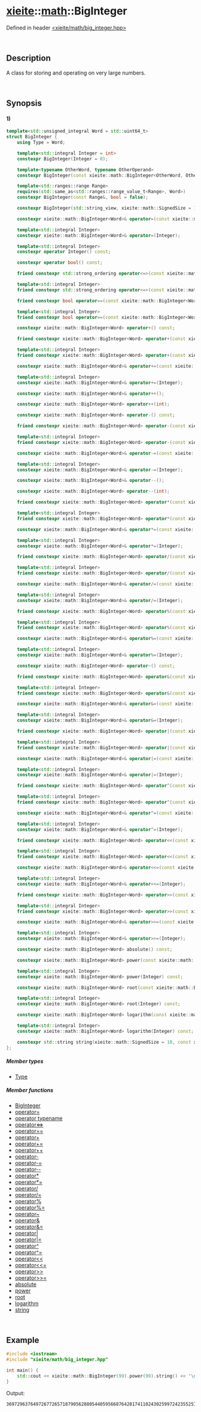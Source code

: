 # [xieite](../../xieite.md)\:\:[math](../../math.md)\:\:BigInteger
Defined in header [<xieite/math/big_integer.hpp>](../../../include/xieite/math/big_integer.hpp)

&nbsp;

## Description
A class for storing and operating on very large numbers.

&nbsp;

## Synopsis
#### 1)
```cpp
template<std::unsigned_integral Word = std::uint64_t>
struct BigInteger {
    using Type = Word;

    template<std::integral Integer = int>
    constexpr BigInteger(Integer = 0);

    template<typename OtherWord, typename OtherOperand>
    constexpr BigInteger(const xieite::math::BigInteger<OtherWord, OtherOperand>&);

    template<std::ranges::range Range>
    requires(std::same_as<std::ranges::range_value_t<Range>, Word>)
    constexpr BigInteger(const Range&, bool = false);

    constexpr BigInteger(std::string_view, xieite::math::SignedSize = 10, const xieite::math::IntegerStringComponents& = xieite::math::IntegerStringComponents());

    constexpr xieite::math::BigInteger<Word>& operator=(const xieite::math::BigInteger<Word>&);

    template<std::integral Integer>
    constexpr xieite::math::BigInteger<Word>& operator=(Integer);

    template<std::integral Integer>
    constexpr operator Integer() const;

    constexpr operator bool() const;

    friend constexpr std::strong_ordering operator<=>(const xieite::math::BigInteger<Word>&, const xieite::math::BigInteger<Word>&);

    template<std::integral Integer>
    friend constexpr std::strong_ordering operator<=>(const xieite::math::BigInteger<Word>&, Integer);

    friend constexpr bool operator==(const xieite::math::BigInteger<Word>&, const xieite::math::BigInteger<Word>&) const;

    template<std::integral Integer>
    friend constexpr bool operator==(const xieite::math::BigInteger<Word>&, Integer) const;

    constexpr xieite::math::BigInteger<Word> operator+() const;

    friend constexpr xieite::math::BigInteger<Word> operator+(const xieite::math::BigInteger<Word>&, const xieite::math::BigInteger<Word>&);

    template<std::integral Integer>
    friend constexpr xieite::math::BigInteger<Word> operator+(const xieite::math::BigInteger<Word>&, Integer);

    constexpr xieite::math::BigInteger<Word>& operator+=(const xieite::math::BigInteger<Word>&);

    template<std::integral Integer>
    constexpr xieite::math::BigInteger<Word>& operator+=(Integer);

    constexpr xieite::math::BigInteger<Word>& operator++();

    constexpr xieite::math::BigInteger<Word> operator++(int);

    constexpr xieite::math::BigInteger<Word> operator-() const;

    friend constexpr xieite::math::BigInteger<Word> operator-(const xieite::math::BigInteger<Word>&, const xieite::math::BigInteger<Word>&);

    template<std::integral Integer>
    friend constexpr xieite::math::BigInteger<Word> operator-(const xieite::math::BigInteger<Word>&, Integer);

    constexpr xieite::math::BigInteger<Word>& operator-=(const xieite::math::BigInteger<Word>&);

    template<std::integral Integer>
    constexpr xieite::math::BigInteger<Word>& operator-=(Integer);

    constexpr xieite::math::BigInteger<Word>& operator--();

    constexpr xieite::math::BigInteger<Word> operator--(int);

    friend constexpr xieite::math::BigInteger<Word> operator*(const xieite::math::BigInteger<Word>&, const xieite::math::BigInteger<Word>&);

    template<std::integral Integer>
    friend constexpr xieite::math::BigInteger<Word> operator*(const xieite::math::BigInteger<Word>&, Integer);

    constexpr xieite::math::BigInteger<Word>& operator*=(const xieite::math::BigInteger<Word>&);

    template<std::integral Integer>
    constexpr xieite::math::BigInteger<Word>& operator*=(Integer);

    friend constexpr xieite::math::BigInteger<Word> operator/(const xieite::math::BigInteger<Word>&, const xieite::math::BigInteger<Word>&);

    template<std::integral Integer>
    friend constexpr xieite::math::BigInteger<Word> operator/(const xieite::math::BigInteger<Word>&, Integer);

    constexpr xieite::math::BigInteger<Word>& operator/=(const xieite::math::BigInteger<Word>&);

    template<std::integral Integer>
    constexpr xieite::math::BigInteger<Word>& operator/=(Integer);

    friend constexpr xieite::math::BigInteger<Word> operator%(const xieite::math::BigInteger<Word>&, const xieite::math::BigInteger<Word>&);

    template<std::integral Integer>
    friend constexpr xieite::math::BigInteger<Word> operator%(const xieite::math::BigInteger<Word>&, Integer);

    constexpr xieite::math::BigInteger<Word>& operator%=(const xieite::math::BigInteger<Word>&);

    template<std::integral Integer>
    constexpr xieite::math::BigInteger<Word>& operator%=(Integer);

    constexpr xieite::math::BigInteger<Word> operator~() const;

    friend constexpr xieite::math::BigInteger<Word> operator&(const xieite::math::BigInteger<Word>&, const xieite::math::BigInteger<Word>&);

    template<std::integral Integer>
    friend constexpr xieite::math::BigInteger<Word> operator&(const xieite::math::BigInteger<Word>&, Integer);

    constexpr xieite::math::BigInteger<Word>& operator&=(const xieite::math::BigInteger<Word>&);

    template<std::integral Integer>
    constexpr xieite::math::BigInteger<Word>& operator&=(Integer);

    friend constexpr xieite::math::BigInteger<Word> operator|(const xieite::math::BigInteger<Word>&, const xieite::math::BigInteger<Word>&);

    template<std::integral Integer>
    friend constexpr xieite::math::BigInteger<Word> operator|(const xieite::math::BigInteger<Word>&, Integer);

    constexpr xieite::math::BigInteger<Word>& operator|=(const xieite::math::BigInteger<Word>&);

    template<std::integral Integer>
    constexpr xieite::math::BigInteger<Word>& operator|=(Integer);

    friend constexpr xieite::math::BigInteger<Word> operator^(const xieite::math::BigInteger<Word>&, const xieite::math::BigInteger<Word>&);

    template<std::integral Integer>
    friend constexpr xieite::math::BigInteger<Word> operator^(const xieite::math::BigInteger<Word>&, Integer);

    constexpr xieite::math::BigInteger<Word>& operator^=(const xieite::math::BigInteger<Word>&);

    template<std::integral Integer>
    constexpr xieite::math::BigInteger<Word>& operator^=(Integer);

    friend constexpr xieite::math::BigInteger<Word> operator<<(const xieite::math::BigInteger<Word>&, const xieite::math::BigInteger<Word>&);

    template<std::integral Integer>
    friend constexpr xieite::math::BigInteger<Word> operator<<(const xieite::math::BigInteger<Word>&, Integer);

    constexpr xieite::math::BigInteger<Word>& operator<<=(const xieite::math::BigInteger<Word>&);

    template<std::integral Integer>
    constexpr xieite::math::BigInteger<Word>& operator<<=(Integer);

    friend constexpr xieite::math::BigInteger<Word> operator>>(const xieite::math::BigInteger<Word>&, const xieite::math::BigInteger<Word>&);

    template<std::integral Integer>
    friend constexpr xieite::math::BigInteger<Word> operator>>(const xieite::math::BigInteger<Word>&, Integer);

    constexpr xieite::math::BigInteger<Word>& operator>>=(const xieite::math::BigInteger<Word>&);

    template<std::integral Integer>
    constexpr xieite::math::BigInteger<Word>& operator>>=(Integer);

    constexpr xieite::math::BigInteger<Word> absolute() const;

    constexpr xieite::math::BigInteger<Word> power(const xieite::math::BigInteger<Word>&) const;

    template<std::integral Integer>
    constexpr xieite::math::BigInteger<Word> power(Integer) const;

    constexpr xieite::math::BigInteger<Word> root(const xieite::math::BigInteger<Word>&) const;

    template<std::integral Integer>
    constexpr xieite::math::BigInteger<Word> root(Integer) const;

    constexpr xieite::math::BigInteger<Word> logarithm(const xieite::math::BigInteger<Word>&) const;

    template<std::integral Integer>
    constexpr xieite::math::BigInteger<Word> logarithm(Integer) const;

    constexpr std::string string(xieite::math::SignedSize = 10, const xieite::math::IntegerStringComponents& = xieite::math::IntegerStringComponents()) const;
};
```
##### Member types
- [Type](./structures/big_integer/1/type.md)
##### Member functions
- [BigInteger](./structures/big_integer/1/operators/constructor.md)
- [operator=](./structures/big_integer/1/operators/assign.md)
- [operator typename](./structures/big_integer/1/operators/cast.md)
- [operator<=>](./structures/big_integer/1/operators/spaceship.md)
- [operator==](./structures/big_integer/1/operators/s/equal.md)
- [operator+](./structures/big_integer/1/operators/add.md)
- [operator+=](./structures/big_integer/1/operators/addAssign.md)
- [operator++](./structures/big_integer/1/operators/increment.md)
- [operator-](./structures/big_integer/1/operators/subtract.md)
- [operator-=](./structures/big_integer/1/operators/subtract_assign.md)
- [operator--](./structures/big_integer/1/operators/decrement.md)
- [operator*](./structures/big_integer/1/operators/multiply.md)
- [operator*=](./structures/big_integer/1/operators/multiply_assign.md)
- [operator/](./structures/big_integer/1/operators/divide.md)
- [operator/=](./structures/big_integer/1/operators/divide_assign.md)
- [operator%](./structures/big_integer/1/operators/modulo.md)
- [operator%=](./structures/big_integer/1/operators/modulo_assign.md)
- [operator~](./structures/big_integer/1/operators/bitwise_not.md)
- [operator&](./structures/big_integer/1/operators/bitwise_and.md)
- [operator&=](./structures/big_integer/1/operators/bitwise_and_assign.md)
- [operator|](./structures/big_integer/1/operators/bitwise_or.md)
- [operator|=](./structures/big_integer/1/operators/bitwise_or_assign.md)
- [operator^](./structures/big_integer/1/operators/bitwise_xor.md)
- [operator^=](./structures/big_integer/1/operators/bitwise_xor_assign.md)
- [operator<<](./structures/big_integer/1/operators/bitwise_shift_left.md)
- [operator<<=](./structures/big_integer/1/operators/bitwise_shift_left_assign.md)
- [operator>>](./structures/big_integer/1/operators/bitwise_shift_right.md)
- [operator>>=](./structures/big_integer/1/operators/bitwise_shift_right_assign.md)
- [absolute](./structures/big_integer/1/absolute.md)
- [power](./structures/big_integer/1/power.md)
- [root](./structures/big_integer/1/root.md)
- [logarithm](./structures/big_integer/1/logarithm.md)
- [string](./structures/big_integer/1/string.md)

&nbsp;

## Example
```cpp
#include <iostream>
#include "xieite/math/big_integer.hpp"

int main() {
    std::cout << xieite::math::BigInteger(99).power(99).string() << '\n';
}
```
Output:
```
369729637649726772657187905628805440595668764281741102430259972423552570455277523421410650010128232727940978889548326540119429996769494359451621570193644014418071060667659301384999779999159200499899
```
